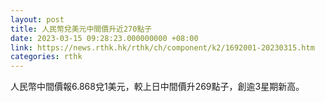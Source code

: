 ```yaml
---
layout: post
title: 人民幣兌美元中間價升近270點子
date: 2023-03-15 09:28:23.000000000 +08:00
link: https://news.rthk.hk/rthk/ch/component/k2/1692001-20230315.htm
categories: rthk
---
```


人民幣中間價報6.868兌1美元，較上日中間價升269點子，創逾3星期新高。
